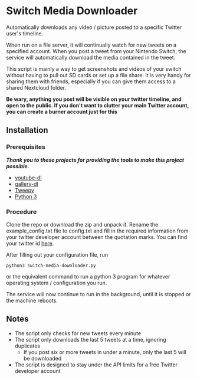 # Switch Media Downloader

Automatically downloads any video / picture posted to a specific Twitter user's timeline.

When run on a file server, it will continually watch for new tweets on a specified account. When you post a tweet from your Nintendo Switch, the service will automatically download the media contained in the tweet.

This script is mainly a way to get screenshots and videos of your switch without having to pull out SD cards or set up a file share. It is very handy for sharing them with friends, especially if you can give them access to a shared Nextcloud folder.

**Be wary, anything you post will be visible on your twitter timeline, and open to the public. If you don't want to clutter your main Twitter account, you can create a burner account just for this**

## Installation

### Prerequisites 
***Thank you to these projects for providing the tools to make this project possible.***

- [youtube-dl](https://github.com/ytdl-org/youtube-dl)
- [gallery-dl](https://github.com/mikf/gallery-dl)
- [Tweepy](https://docs.tweepy.org/en/stable/install.html)
- [Python 3](https://www.python.org/)

### Procedure

Clone the repo or download the zip and unpack it. Rename the example_config.txt file to config.txt and
fill in the required information from your twitter developer account between the quotation marks. You can find
your twitter id [here](https://tweeterid.com/).

After filling out your configuration file, run 
```
python3 switch-media-downloader.py
```
or the equivalent command to run a python 3 program for whatever operating system / configuration you run.

The service will now continue to run in the background, until it is stopped or the machine reboots.

## Notes

- The script only checks for new tweets every minute
- The script only downloads the last 5 tweets at a time, ignoring duplicates
	- If you post six or more tweets in under a minute, only the last 5 will be downloaded
- The script is designed to stay under the API limits for a free Twitter developer account
